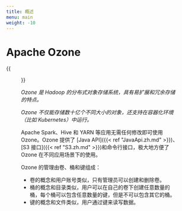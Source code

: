 ```yaml
---
title: 概述
menu: main
weight: -10
---
```

<!---
  Licensed to the Apache Software Foundation (ASF) under one or more
  contributor license agreements.  See the NOTICE file distributed with
  this work for additional information regarding copyright ownership.
  The ASF licenses this file to You under the Apache License, Version 2.0
  (the "License"); you may not use this file except in compliance with
  the License.  You may obtain a copy of the License at

      http://www.apache.org/licenses/LICENSE-2.0

  Unless required by applicable law or agreed to in writing, software
  distributed under the License is distributed on an "AS IS" BASIS,
  WITHOUT WARRANTIES OR CONDITIONS OF ANY KIND, either express or implied.
  See the License for the specific language governing permissions and
  limitations under the License.
-->

# Apache Ozone

{{<figure src="/ozone-usage.png" width="60%">}}

*_Ozone 是 Hadoop 的分布式对象存储系统，具有易扩展和冗余存储的特点。<p>
Ozone 不仅能存储数十亿个不同大小的对象，还支持在容器化环境（比如 Kubernetes）中运行。_* <p>

Apache Spark、Hive 和 YARN 等应用无需任何修改即可使用 Ozone。Ozone 提供了 [Java API]({{<
ref "JavaApi.zh.md" >}})、[S3 接口]({{< ref "S3.zh.md" >}})和命令行接口，极大地方便了 Ozone
 在不同应用场景下的使用。

Ozone 的管理由卷、桶和键组成：

* 卷的概念和用户账号类似，只有管理员可以创建和删除卷。
* 桶的概念和目录类似，用户可以在自己的卷下创建任意数量的桶，每个桶可以包含任意数量的键，但是不可以包含其它的桶。
* 键的概念和文件类似，用户通过键来读写数据。
